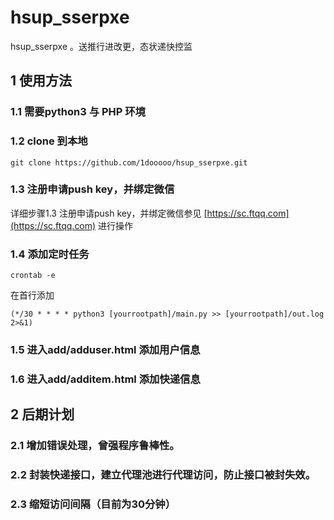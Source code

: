 # **hsup_sserpxe**

hsup_sserpxe 。送推行进改更，态状递快控监

## 1 使用方法

### 1.1 需要python3 与 PHP 环境

### 1.2 clone 到本地

``` url
git clone https://github.com/1dooooo/hsup_sserpxe.git
```

### 1.3 注册申请push key，并绑定微信

详细步骤1.3 注册申请push key，并绑定微信参见  [https://sc.ftqq.com](https://sc.ftqq.com) 进行操作

### 1.4 添加定时任务

``` shell
crontab -e
```

在首行添加

``` 
(*/30 * * * * python3 [yourrootpath]/main.py >> [yourrootpath]/out.log 2>&1)
```



### 1.5 进入add/adduser.html 添加用户信息

### 1.6 进入add/additem.html 添加快递信息



## 2 后期计划

### 2.1 增加错误处理，曾强程序鲁棒性。

### 2.2 封装快递接口，建立代理池进行代理访问，防止接口被封失效。
### 2.3 缩短访问间隔（目前为30分钟）